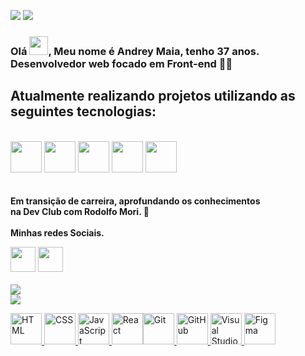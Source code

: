 ![](https://img.shields.io/github/followers/MaiaAndrey31?logo=github&style=for-the-badge) ![](https://img.shields.io/github/stars/MaiaAndrey31?logo=github&style=for-the-badge)

### Olá <img src="https://raw.githubusercontent.com/kaueMarques/kaueMarques/master/hi.gif" width="30" />, Meu nome é Andrey Maia, tenho 37 anos. Desenvolvedor web focado em Front-end 👨‍💻<br>
## Atualmente realizando projetos utilizando as seguintes tecnologias:<br>
<br>
<div>
    <img src="https://img.shields.io/badge/HTML5-E34F26?style=for-the-badge&logo=html5&logoColor=white" height=50px>
    <img src="https://img.shields.io/badge/CSS3-1572B6?style=for-the-badge&logo=css3&logoColor=white" height=50px>  
    <img src="https://img.shields.io/badge/JavaScript-323330?style=for-the-badge&logo=javascript&logoColor=F7DF1E" height=50px>  
    <img src="https://img.shields.io/badge/React-20232A?style=for-the-badge&logo=react&logoColor=61DAFB" height=50px> 
    <img src="https://img.shields.io/badge/Node.js-43853D?style=for-the-badge&logo=node.js&logoColor=white" height=50px> 
 </div>
 <br><br>
<b> Em transição de carreira, aprofundando os conhecimentos<br>
na Dev Club com Rodolfo Mori. 🚀</b> <br>
<br>
<b> Minhas redes Sociais.</b>

<a href="https://www.instagram.com/oandreymaia/"><img src="https://img.shields.io/badge/Instagram-E4405F?style=for-the-badge&logo=instagram&logoColor=white" height=40px></a>
<a href="https://www.linkedin.com/in/andrey-maia-85a0b7243/"><img src="https://img.shields.io/badge/LinkedIn-0077B5?style=for-the-badge&logo=linkedin&logoColor=white" height=40px><br>
 <br>
 <img src="https://github-readme-stats.vercel.app/api?username=MaiaAndrey31&theme=blue-green"><br>
<img src="https://github-readme-stats.vercel.app/api/top-langs/?username=MaiaAndrey31&theme=blue-green">
<div>
    <img height="50" src="https://user-images.githubusercontent.com/25181517/192158954-f88b5814-d510-4564-b285-dff7d6400dad.png" alt="HTML" title="HTML" />
    <img height="50" src="https://user-images.githubusercontent.com/25181517/183898674-75a4a1b1-f960-4ea9-abcb-637170a00a75.png" alt="CSS" title="CSS" />
    <img height="50" src="https://user-images.githubusercontent.com/25181517/117447155-6a868a00-af3d-11eb-9cfe-245df15c9f3f.png" alt="JavaScript" title="JavaScript" />
    <img height="50" src="https://user-images.githubusercontent.com/25181517/183897015-94a058a6-b86e-4e42-a37f-bf92061753e5.png" alt="React" title="React" /><img height="50" src="https://user-images.githubusercontent.com/25181517/192108372-f71d70ac-7ae6-4c0d-8395-51d8870c2ef0.png" alt="Git" title="Git" />
    <img height="50" src="https://user-images.githubusercontent.com/25181517/192108374-8da61ba1-99ec-41d7-80b8-fb2f7c0a4948.png" alt="GitHub" title="GitHub" />
    <img height="50" src="https://user-images.githubusercontent.com/25181517/192108891-d86b6220-e232-423a-bf5f-90903e6887c3.png" alt="Visual Studio Code" title="Visual Studio Code" />
  <img height="50" src="https://user-images.githubusercontent.com/25181517/189715289-df3ee512-6eca-463f-a0f4-c10d94a06b2f.png" alt="Figma" title="Figma" />	
</div>


<!--
**MaiaAndrey31/MaiaAndrey31** is a ✨ _special_ ✨ repository because its `README.md` (this file) appears on your GitHub profile.

Here are some ideas to get you started:

- 🔭 I’m currently working on ...
- 🌱 I’m currently learning ...
- 👯 I’m looking to collaborate on ...
- 🤔 I’m looking for help with ...
- 💬 Ask me about ...
- 📫 How to reach me: ...
- 😄 Pronouns: ...
- ⚡ Fun fact: ...
-->
